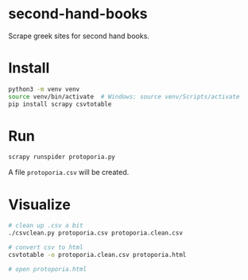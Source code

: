 # second-hand-books
Scrape greek sites for second hand books.

# Install
```bash
python3 -m venv venv
source venv/bin/activate  # Windows: source venv/Scripts/activate
pip install scrapy csvtotable
```

# Run
```bash
scrapy runspider protoporia.py
```
A file `protoporia.csv` will be created.

# Visualize

```bash
# clean up .csv a bit
./csvclean.py protoporia.csv protoporia.clean.csv

# convert csv to html
csvtotable -o protoporia.clean.csv protoporia.html

# open protoporia.html
```
